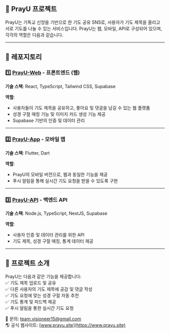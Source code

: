 ## 📌 PrayU 프로젝트  

PrayU는 기독교 신앙을 기반으로 한 기도 공유 SNS로, 사용자가 기도 제목을 올리고 서로 기도를 나눌 수 있는 서비스입니다. PrayU는 웹, 모바일, API로 구성되어 있으며, 각각의 역할은 다음과 같습니다.

---

## 📂 레포지토리  

### 1️⃣ [PrayU-Web](https://github.com/your-repo-link) - 프론트엔드 (웹)  
**기술 스택**: React, TypeScript, Tailwind CSS, Supabase  

**역할**:  
- 사용자들이 기도 제목을 공유하고, 좋아요 및 댓글을 남길 수 있는 웹 플랫폼  
- 성경 구절 매칭 기능 및 이미지 카드 생성 기능 제공  
- Supabase 기반의 인증 및 데이터 관리  

---

### 2️⃣ [PrayU-App](https://github.com/your-repo-link) - 모바일 앱  
**기술 스택**: Flutter, Dart  

**역할**:  
- PrayU의 모바일 버전으로, 웹과 동일한 기능을 제공  
- 푸시 알림을 통해 실시간 기도 요청을 받을 수 있도록 구현  


---

### 3️⃣ [PrayU-API](https://github.com/your-repo-link) - 백엔드 API  
**기술 스택**: Node.js, TypeScript, NestJS, Supabase  

**역할**:  
- 사용자 인증 및 데이터 관리를 위한 API  
- 기도 제목, 성경 구절 매칭, 통계 데이터 제공  

---

## 🚀 프로젝트 소개  

PrayU는 다음과 같은 기능을 제공합니다:  
✅ 기도 제목 업로드 및 공유  
✅ 다른 사용자의 기도 제목에 공감 및 댓글 작성  
✅ 기도 요청에 맞는 성경 구절 자동 추천  
✅ 기도 통계 및 피드백 제공  
✅ 푸시 알림을 통한 실시간 기도 요청  

📧 문의: team.visioneer15@gmail.com  
🌎 공식 웹사이트: [www.prayu.site](https://www.prayu.site)  
